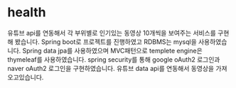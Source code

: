 # health
유튜브 api를 연동해서 각 부위별로 인기있는 동영상 10개씩을 보여주는 서비스를 구현해 봤습니다.
Spring boot로 프로젝트를 진행하였고 RDBMS는 mysql을 사용하였습니다.
Spring data jpa를 사용하였으며 MVC패턴으로 templete engine은 thymeleaf를 사용하였습니다.
spring security를 통해 google oAuth2 로그인과 naver oAuth2 로그인을 구현하였습니다.
유튜브 data api를 연동해서 동영상을 가져오고있습니다.
